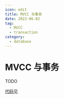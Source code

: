 ```yaml
---
icon: edit
title: MVCC 与事务
date: 2022-06-02
tag:
  - MVCC
  - transaction
category:
  - database
---
```


# MVCC 与事务

TODO

[代码](https://github.com/pedrogao/pedrogao.github.io/code/transaction/)见
